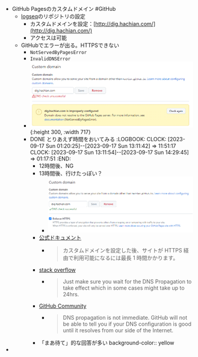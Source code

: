 - GitHub Pagesのカスタムドメイン #GitHub
	- [logseq](https://github.com/hachian/digital_garden/settings/pages)のリポジトリの設定
		- カスタムドメインを設定：[http://dig.hachian.com/](http://dig.hachian.com/)
		- アクセスは可能
	- GitHubでエラーが出る。HTTPSできない
		- `NotServedByPagesError`
		- `InvalidDNSError`
		- ![image.png](../assets/image_1694881093374_0.png){:height 300, :width 717}
		- DONE とりあえず時間をおいてみる
		  :LOGBOOK:
		  CLOCK: [2023-09-17 Sun 01:20:25]--[2023-09-17 Sun 13:11:42] =>  11:51:17
		  CLOCK: [2023-09-17 Sun 13:11:54]--[2023-09-17 Sun 14:29:45] =>  01:17:51
		  :END:
			- 12時間後、NG
			- 13時間後、行けたっぽい？
				- ![image.png](../assets/image_1694928603364_0.png)
			- [公式ドキュメント](https://docs.github.com/ja/pages/configuring-a-custom-domain-for-your-github-pages-site/troubleshooting-custom-domains-and-github-pages#https-errors)
				- > カスタムドメインを設定した後、サイトが HTTPS 経由で利用可能になるには最長 1 時間かかります。
			- [stack overflow](https://stackoverflow.com/questions/54059217/how-to-fix-domain-does-not-resolve-to-the-github-pages-server-error-in-github)
				- > Just make sure you wait for the DNS Propagation to take effect which in some cases might take up to 24hrs.
			- [GitHub Community](https://github.com/orgs/community/discussions/35168)
				- > DNS propagation is not immediate. GitHub will not be able to tell you if your DNS configuration is good until it resolves from our side of the Internet.
			- 「まあ待て」的な回答が多い
			  background-color:: yellow
-